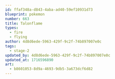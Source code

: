 ```yaml
---
id: ffaf348a-d843-4aba-ad40-59ef10931d73
blueprint: pokemon
number: 663
title: Talonflame
types:
  - fire
  - flying
author: 4d8d6ede-5963-429f-9c2f-74b897007e0c
tags:
  - stage-2
updated_by: 4d8d6ede-5963-429f-9c2f-74b897007e0c
updated_at: 1716596890
art:
  - b8601053-8d9a-4693-9db5-3a673dcf6d82
---
```

